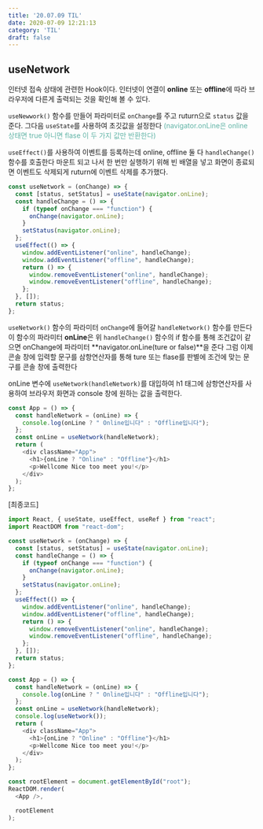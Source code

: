 ```yaml
---
title: '20.07.09 TIL'
date: 2020-07-09 12:21:13
category: 'TIL'
draft: false
---
```


## useNetwork

인터넷 접속 상태에 관련한 Hook이다. 인터넷이 연결이 **online** 또는 **offline**에 따라 브라우저에 다른게 출력되는 것을 확인해 볼 수 있다.

`useNewwork()` 함수를 만들어 파라미터로 `onChange`를 주고 ruturn으로 `status` 값을 준다. 그다음 `useState`를 사용하여 초깃값을 설정한다 <span style="color: #60b4a6">(navigator.onLine은 online 상태면 true 아니면 flase 이 두 가지 값만 반환한다)</span>

`useEffect()`를 사용하여 이벤트를 등록하는데 online, offline 둘 다 `handleChange()` 함수를 호출한다 마운트 되고 나서 한 번만 실행하기 위해 빈 배열을 넣고 화면이 종료되면 이벤트도 삭제되게 ruturn에 이벤트 삭제를 추가했다.

```javascript
const useNetwork = (onChange) => {
  const [status, setStatus] = useState(navigator.onLine);
  const handleChange = () => {
    if (typeof onChange === "function") {
      onChange(navigator.onLine);
    }
    setStatus(navigator.onLine);
  };
  useEffect(() => {
    window.addEventListener("online", handleChange);
    window.addEventListener("offline", handleChange);
    return () => {
      window.removeEventListener("online", handleChange);
      window.removeEventListener("offline", handleChange);
    };
  }, []);
  return status;
};
```

`useNetwork()` 함수의 파라미터 `onChange`에 들어갈 `handleNetwork()` 함수를 만든다 이 함수의 파라미터 **onLine**은 위 `handleChange()` 함수의 if 함수를 통해 조건값이 같으면 onChange에 파라미터 **navigator.onLine(ture or false)**을 준다 그럼 이제 콘솔 창에 입력할 문구를 삼항연산자를 통해 ture 또는 flase를 판별에 조건에 맞는 문구를 콘솔 창에 출력한다

onLine 변수에 `useNetwork(handleNetwork)`를 대입하여 h1 태그에 삼항연산자를 사용하여 브라우저 화면과 console 창에 원하는 값을 출력한다.

```javascript
const App = () => {
  const handleNetwork = (onLine) => {
    console.log(onLine ? " Online입니다" : "Offline입니다");
  };
  const onLine = useNetwork(handleNetwork);
  return (
    <div className="App">
      <h1>{onLine ? "Online" : "Offline"}</h1>
      <p>Wellcome Nice too meet you!</p>
    </div>
  );
};
```

[최종코드]

```javascript
import React, { useState, useEffect, useRef } from "react";
import ReactDOM from "react-dom";

const useNetwork = (onChange) => {
  const [status, setStatus] = useState(navigator.onLine);
  const handleChange = () => {
    if (typeof onChange === "function") {
      onChange(navigator.onLine);
    }
    setStatus(navigator.onLine);
  };
  useEffect(() => {
    window.addEventListener("online", handleChange);
    window.addEventListener("offline", handleChange);
    return () => {
      window.removeEventListener("online", handleChange);
      window.removeEventListener("offline", handleChange);
    };
  }, []);
  return status;
};

const App = () => {
  const handleNetwork = (onLine) => {
    console.log(onLine ? " Online입니다" : "Offline입니다");
  };
  const onLine = useNetwork(handleNetwork);
  console.log(useNetwork());
  return (
    <div className="App">
      <h1>{onLine ? "Online" : "Offline"}</h1>
      <p>Wellcome Nice too meet you!</p>
    </div>
  );
};

const rootElement = document.getElementById("root");
ReactDOM.render(
  <App />,

  rootElement
);
```
